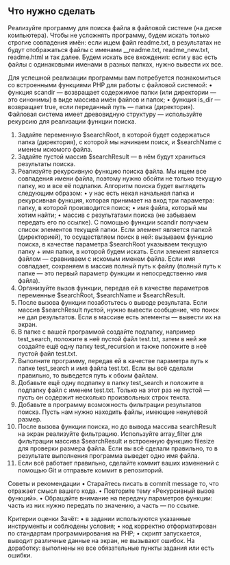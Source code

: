 ## Что нужно сделать

Реализуйте программу для поиска файла в файловой системе (на диске компьютера). Чтобы не усложнять программу, будем искать только строгие совпадения имён: если ищем файл readme.txt, в результатах не будут отображаться файлы с именами \_\_readme.txt, readme_new.txt, readme.html и так далее. Будем искать все вхождения: если у вас есть файлы с одинаковыми именами в разных папках, нужно вывести их все.

Для успешной реализации программы вам потребуется познакомиться со встроенными функциями PHP для работы с файловой системой:
• функция scandir — возвращает содержимое папки (или директории — это синонимы) в виде массива имён файлов и папок;
• функция is_dir — возвращает true, если переданный путь — папка (директория).
Файловая система имеет древовидную структуру — используйте рекурсию для реализации функции поиска.

1. Задайте переменную $searchRoot, в которой будет содержаться папка (директория), с которой мы начинаем поиск, и $searchName с именем искомого файла.
2. Задайте пустой массив $searchResult — в нём будут храниться результаты поиска.
3. Реализуйте рекурсивную функцию поиска файла. Мы ищем все совпадения имени файла, поэтому нужно обойти не только текущую папку, но и все её подпапки. Алгоритм поиска будет выглядеть следующим образом:
   • у нас есть некая начальная папка и рекурсивная функция, которая принимает на вход три параметра: папку, в которой производится поиск;
   • имя файла, который мы хотим найти;
   • массив с результатами поиска (не забываем передать его по ссылке).
   С помощью функции scandir получаем список элементов текущей папки.
   Если элемент является папкой (директорией), то осуществляем поиск в ней: вызываем функцию поиска, в качестве параметра $searchRoot указываем текущую папку + имя папки, в которой будем искать.
   Если элемент является файлом — сравниваем с искомым именем файла. Если имя совпадает, сохраняем в массив полный путь к файлу (полный путь к папке — это первый параметр функции и непосредственно имя файла).
4. Организуйте вызов функции, передав ей в качестве параметров переменные $searchRoot, $searchName и $searchResult.
5. После вызова функции позаботьтесь о выводе результата. Если массив $searchResult пустой, нужно вывести сообщение, что поиск не дал результатов. Если в массиве есть элементы — вывести их на экран.
6. В папке с вашей программой создайте подпапку, например test_search, положите в неё пустой файл test.txt, затем в ней же создайте ещё одну папку test_recursion и также положите в неё пустой файл test.txt.
7. Выполните программу, передав ей в качестве параметра путь к папке test_search и имя файла test.txt. Если вы всё сделали правильно, то выведется путь к обоим файлам.
8. Добавьте ещё одну подпапку в папку test_search и положите в подпапку файл с именем test.txt. Только на этот раз не пустой — пусть он содержит несколько произвольных строк текста.
9. Добавьте в программу возможность фильтрации результатов поиска. Пусть нам нужно находить файлы, имеющие ненулевой размер.
10. После вызова функции поиска, но до вывода массива searchResult на экран реализуйте фильтрацию. Используйте array_filter для фильтрации массива $searchResult и встроенную функцию filesize для проверки размера файла. Если вы всё сделали правильно, то в результате выполнения программа выведет одно имя файла.
11. Если всё работает правильно, сделайте коммит ваших изменений с помощью Git и отправьте коммит в репозиторий.

Советы и рекомендации
• Старайтесь писать в commit message то, что отражает смысл вашего кода.
• Повторите тему «Рекурсивный вызов функций».
• Обращайте внимание на передачу параметров функции: часть из них нужно передать по значению, а часть — по ссылке.

Критерии оценки
Зачёт:
• в задании используются указанные инструменты и соблюдены условия;
• код корректно отформатирован по стандартам программирования на PHP;
• скрипт запускается, выводит различные данные на экран, не вызывают ошибок.
На доработку: выполнены не все обязательные пункты задания или есть ошибки.
